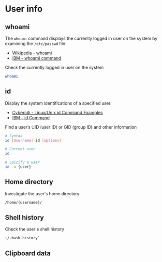 # User info

## whoami

The `whoami` command displays the currently logged in user on the system by
examining the `/etc/passwd` file.

- [Wikipedia - whoami](https://en.wikipedia.org/wiki/Whoami)
- [IBM - whoami command](https://www.ibm.com/docs/ssw_aix_72/w_commands/whoami.html)

Check the currently logged in user on the system

```sh
whoami
```

## id

Display the system identifications of a specified user.

- [Cyberciti - Linux/Unix id Command Examples](https://www.cyberciti.biz/faq/unix-linux-id-command-examples-usage-syntax/)
- [IBM - id Command](https://www.ibm.com/docs/en/aix/7.3.0?topic=i-id-command)

Find a user’s UID (user ID) or GID (group ID) and other information

```sh
# Syntax
id [Username] id [options]

# Current user
id

# Spicify a user
id -u {user}
```

## Home directory

Investigate the user's home directory

```sh
/home/{username}/
```

## Shell history

Check the user's shell history

```sh
~/.bash-history`
```

## Clipboard data
